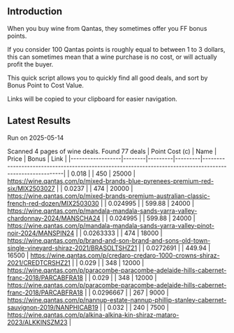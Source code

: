 ## Introduction

When you buy wine from Qantas, they sometimes offer you FF bonus points. 

If you consider 100 Qantas points is roughly equal to between 1 to 3 dollars, this can sometimes mean that a wine purchase is no cost, or will actually profit the buyer.

This quick script allows you to quickly find all good deals, and sort by Bonus Point to Cost Value.

Links will be copied to your clipboard for easier navigation.

## Latest Results

Run on 2025-05-14

Scanned 4 pages of wine deals.
Found 77 deals
|   Point Cost (c) | Name   |   Price |   Bonus | Link                                                                                                     |
|------------------|--------|---------|---------|----------------------------------------------------------------------------------------------------------|
|        0.018     |        |  450    |   25000 | https://wine.qantas.com/p/mixed-brands-blue-pyrenees-premium-red-six/MIX2503027                          |
|        0.0237    |        |  474    |   20000 | https://wine.qantas.com/p/mixed-brands-premium-australian-classic-french-red-dozen/MIX2503030            |
|        0.024995  |        |  599.88 |   24000 | https://wine.qantas.com/p/mandala-mandala-sands-yarra-valley-chardonnay-2024/MANSCHA24                   |
|        0.024995  |        |  599.88 |   24000 | https://wine.qantas.com/p/mandala-mandala-sands-yarra-valley-pinot-noir-2024/MANSPIN24                   |
|        0.0263333 |        |  474    |   18000 | https://wine.qantas.com/p/brand-and-son-brand-and-sons-old-town-single-vineyard-shiraz-2021/BRASOLTSHZ21 |
|        0.0272691 |        |  449.94 |   16500 | https://wine.qantas.com/p/credaro-credaro-1000-crowns-shiraz-2021/CREDTCRSHZ21                           |
|        0.029     |        |  348    |   12000 | https://wine.qantas.com/p/paracombe-paracombe-adelaide-hills-cabernet-franc-2018/PARCABFRA18             |
|        0.029     |        |  348    |   12000 | https://wine.qantas.com/p/paracombe-paracombe-adelaide-hills-cabernet-franc-2018/PARCABFRA18             |
|        0.0296667 |        |  267    |    9000 | https://wine.qantas.com/p/nannup-estate-nannup-phillip-stanley-cabernet-sauvignon-2019/NANPHICAB19       |
|        0.032     |        |  240    |    7500 | https://wine.qantas.com/p/alkina-alkina-kin-shiraz-mataro-2023/ALKKINSZM23                               |

